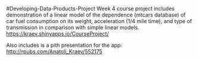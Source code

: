 #Developing-Data-Products-Project
Week 4 course project includes demonstration of a linear model of the dependence (mtcars database) of car fuel consumption on its weight, acceleration (1/4 mile time), and type of transmission in comparison with simple linear models.
https://kraev.shinyapps.io/CourseProject/

Also includes is a pith presentation for the app: http://rpubs.com/Anatoli_Kraev/552175
